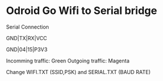 # Odroid Go Wifi to Serial bridge

Serial Connection

GND|TX|RX|VCC

GND|04|15|P3V3


Incomming traffic: Green
Outgoing traffic: Magenta

Change WIFI.TXT (SSID,PSK) and SERIAL.TXT (BAUD RATE)
